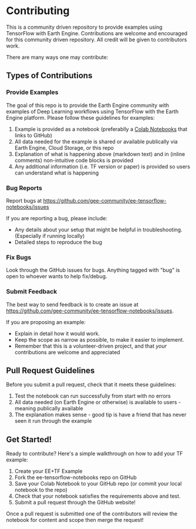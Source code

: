# Contributing

This is a community driven repository to provide examples using TensorFlow with Earth Engine. Contributions are welcome and 
encouraged for this community driven repository. All credit will be given to contributors work.

There are many ways one may contribute:

## Types of Contributions

### Provide Examples

The goal of this repo is to provide the Earth Engine community with examples of Deep Learning workflows using TensorFlow with
the Earth Engine platform. Please follow these guidelines for examples:

 1. Example is provided as a notebook (preferablly a [Colab Notebooks](https://colab.research.google.com/)
that links to GitHub)
 2. All data needed for the example is shared or available publically via Earth Engine, Cloud Storage, or this repo
 3. Explanation of what is happening above (markdown text) and in (inline comments)  non-intuitive code blocks is provided
 4. Any additional information (i.e. TF version or paper) is provided so users can understand what is happening


### Bug Reports

Report bugs at https://github.com/gee-community/ee-tensorflow-notebooks/issues

If you are reporting a bug, please include:
 - Any details about your setup that might be helpful in troubleshooting. (Especially if running locally)
 - Detailed steps to reproduce the bug

### Fix Bugs

Look through the GitHub issues for bugs. Anything tagged with "bug" is open to whoever wants to help fix/debug.

### Submit Feedback

The best way to send feedback is to create an issue at https://github.com/gee-community/ee-tensorflow-notebooks/issues.

If you are proposing an example:

 - Explain in detail how it would work.
 - Keep the scope as narrow as possible, to make it easier to implement.
 - Remember that this is a volunteer-driven project, and that *your* contributions are welcome and appreciated



## Pull Request Guidelines

Before you submit a pull request, check that it meets these guidelines:

 1. Test the notebook can run successfully from start with no errors
 2. All data needed (on Earth Engine or otherwise) is available to users - meaning publically available
 3. The explanation makes sense - good tip is have a friend that has never seen it run through the example


## Get Started!
Ready to contribute? Here's a simple walkthrough on how to add your TF example:

 1. Create your EE+TF Example
 2. Fork the ee-tensorflow-notebooks repo on GitHub
 3. Save your Colab Notebook to your GitHub repo (or commit your local notebook to the repo)
 4. Check that your notebook satisfies the requirements above and test.
 5. Submit a pull request through the GitHub website!

Once a pull request is submitted one of the contributors will review the notebook for content and scope then  merge the request!



